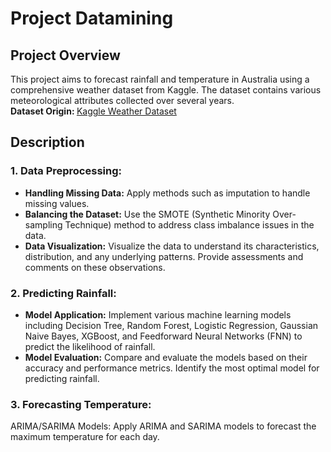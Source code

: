 <h1>Project Datamining</h1>
<h2>Project Overview</h2>
<span>This project aims to forecast rainfall and temperature in Australia using a comprehensive weather dataset from Kaggle. The dataset contains various meteorological attributes collected over several years.</span>
<br>
<span><b>Dataset Origin: </b><a href = 'https://www.kaggle.com/datasets/jsphyg/weather-dataset-rattle-package/data'>Kaggle Weather Dataset</a></span>
<br>
<h2>Description</h2>
<h3>1. Data Preprocessing:</h3>
<ul>
<li><b>Handling Missing Data:</b> Apply methods such as imputation to handle missing values.</li>
<li><b>Balancing the Dataset:</b> Use the SMOTE (Synthetic Minority Over-sampling Technique) method to address class imbalance issues in the data.</li>
<li><b>Data Visualization:</b> Visualize the data to understand its characteristics, distribution, and any underlying patterns. Provide assessments and comments on these observations.</li>
</ul>
<h3>2. Predicting Rainfall:</h3>
<ul>
  <li><b>Model Application:</b> Implement various machine learning models including Decision Tree, Random Forest, Logistic Regression, Gaussian Naive Bayes, XGBoost, and Feedforward Neural Networks (FNN) to predict the likelihood of rainfall.</li>
  <li><b>Model Evaluation:</b> Compare and evaluate the models based on their accuracy and performance metrics. Identify the most optimal model for predicting rainfall.</li>
</ul>
<h3>3. Forecasting Temperature:</h3>
<span>ARIMA/SARIMA Models: Apply ARIMA and SARIMA models to forecast the maximum temperature for each day.</span>
